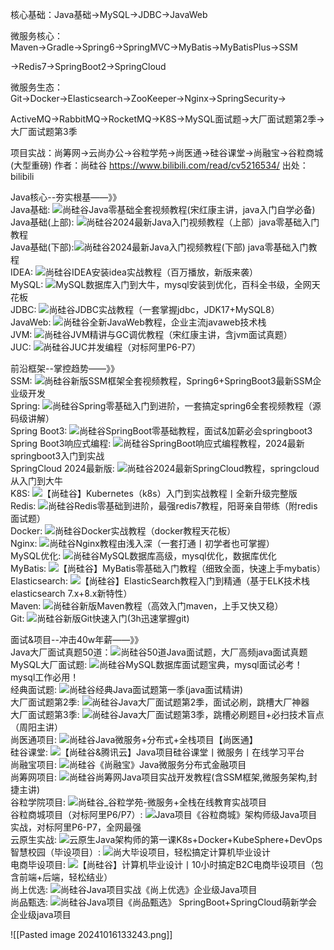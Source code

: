 核心基础：Java基础→MySQL→JDBC→JavaWeb

微服务核心：Maven→Gradle→Spring6→SpringMVC→MyBatis→MyBatisPlus→SSM

→Redis7→SpringBoot2→SpringCloud

微服务生态：Git→Docker→Elasticsearch→ZooKeeper→Nginx→SpringSecurity→

ActiveMQ→RabbitMQ→RocketMQ→K8S→MySQL面试题→大厂面试题第2季→大厂面试题第3季

项目实战：尚筹网→云尚办公→谷粒学苑→尚医通→硅谷课堂→尚融宝→谷粒商城(大型重磅) 作者：尚硅谷 https://www.bilibili.com/read/cv5216534/ 出处：bilibili









Java核心--夯实根基——》》  
Java基础: ![](https://i0.hdslb.com/bfs/activity-plat/static/20201110/4c8b2dbaded282e67c9a31daa4297c3c/AeQJlYP7e.png@.webp)尚硅谷Java零基础全套视频教程(宋红康主讲，java入门自学必备)  
Java基础(上部): ![](https://i0.hdslb.com/bfs/activity-plat/static/20201110/4c8b2dbaded282e67c9a31daa4297c3c/AeQJlYP7e.png@.webp)尚硅谷2024最新Java入门视频教程（上部）java零基础入门教程  
Java基础(下部):![](https://i0.hdslb.com/bfs/activity-plat/static/20201110/4c8b2dbaded282e67c9a31daa4297c3c/AeQJlYP7e.png@.webp)尚硅谷2024最新Java入门视频教程(下部) java零基础入门教程  
IDEA: ![](https://i0.hdslb.com/bfs/activity-plat/static/20201110/4c8b2dbaded282e67c9a31daa4297c3c/AeQJlYP7e.png@.webp)尚硅谷IDEA安装idea实战教程（百万播放，新版来袭）  
MySQL: ![](https://i0.hdslb.com/bfs/activity-plat/static/20201110/4c8b2dbaded282e67c9a31daa4297c3c/AeQJlYP7e.png@.webp)MySQL数据库入门到大牛，mysql安装到优化，百科全书级，全网天花板  
JDBC: ![](https://i0.hdslb.com/bfs/activity-plat/static/20201110/4c8b2dbaded282e67c9a31daa4297c3c/AeQJlYP7e.png@.webp)尚硅谷JDBC实战教程（一套掌握jdbc，JDK17+MySQL8）  
JavaWeb: ![](https://i0.hdslb.com/bfs/activity-plat/static/20201110/4c8b2dbaded282e67c9a31daa4297c3c/AeQJlYP7e.png@.webp)尚硅谷全新JavaWeb教程，企业主流javaweb技术栈  
JVM: ![](https://i0.hdslb.com/bfs/activity-plat/static/20201110/4c8b2dbaded282e67c9a31daa4297c3c/AeQJlYP7e.png@.webp)尚硅谷JVM精讲与GC调优教程（宋红康主讲，含jvm面试真题）  
JUC: ![](https://i0.hdslb.com/bfs/activity-plat/static/20201110/4c8b2dbaded282e67c9a31daa4297c3c/AeQJlYP7e.png@.webp)尚硅谷JUC并发编程（对标阿里P6-P7）  
  
前沿框架--掌控趋势——》》  
SSM: ![](https://i0.hdslb.com/bfs/activity-plat/static/20201110/4c8b2dbaded282e67c9a31daa4297c3c/AeQJlYP7e.png@.webp)尚硅谷新版SSM框架全套视频教程，Spring6+SpringBoot3最新SSM企业级开发  
Spring: ![](https://i0.hdslb.com/bfs/activity-plat/static/20201110/4c8b2dbaded282e67c9a31daa4297c3c/AeQJlYP7e.png@.webp)尚硅谷Spring零基础入门到进阶，一套搞定spring6全套视频教程（源码级讲解）  
Spring Boot3: ![](https://i0.hdslb.com/bfs/activity-plat/static/20201110/4c8b2dbaded282e67c9a31daa4297c3c/AeQJlYP7e.png@.webp)尚硅谷SpringBoot零基础教程，面试&加薪必会springboot3  
Spring Boot3响应式编程: ![](https://i0.hdslb.com/bfs/activity-plat/static/20201110/4c8b2dbaded282e67c9a31daa4297c3c/AeQJlYP7e.png@.webp)尚硅谷SpringBoot响应式编程教程，2024最新springboot3入门到实战  
SpringCloud 2024最新版: ![](https://i0.hdslb.com/bfs/activity-plat/static/20201110/4c8b2dbaded282e67c9a31daa4297c3c/AeQJlYP7e.png@.webp)尚硅谷2024最新SpringCloud教程，springcloud从入门到大牛  
K8S: ![](https://i0.hdslb.com/bfs/activity-plat/static/20201110/4c8b2dbaded282e67c9a31daa4297c3c/AeQJlYP7e.png@.webp)【尚硅谷】Kubernetes（k8s）入门到实战教程丨全新升级完整版  
Redis: ![](https://i0.hdslb.com/bfs/activity-plat/static/20201110/4c8b2dbaded282e67c9a31daa4297c3c/AeQJlYP7e.png@.webp)尚硅谷Redis零基础到进阶，最强redis7教程，阳哥亲自带练（附redis面试题）  
Docker: ![](https://i0.hdslb.com/bfs/activity-plat/static/20201110/4c8b2dbaded282e67c9a31daa4297c3c/AeQJlYP7e.png@.webp)尚硅谷Docker实战教程（docker教程天花板）  
Nginx: ![](https://i0.hdslb.com/bfs/activity-plat/static/20201110/4c8b2dbaded282e67c9a31daa4297c3c/AeQJlYP7e.png@.webp)尚硅谷Nginx教程由浅入深（一套打通丨初学者也可掌握）  
MySQL优化: ![](https://i0.hdslb.com/bfs/activity-plat/static/20201110/4c8b2dbaded282e67c9a31daa4297c3c/AeQJlYP7e.png@.webp)尚硅谷MySQL数据库高级，mysql优化，数据库优化  
MyBatis: ![](https://i0.hdslb.com/bfs/activity-plat/static/20201110/4c8b2dbaded282e67c9a31daa4297c3c/AeQJlYP7e.png@.webp)【尚硅谷】MyBatis零基础入门教程（细致全面，快速上手mybatis）  
Elasticsearch: ![](https://i0.hdslb.com/bfs/activity-plat/static/20201110/4c8b2dbaded282e67c9a31daa4297c3c/AeQJlYP7e.png@.webp)【尚硅谷】ElasticSearch教程入门到精通（基于ELK技术栈elasticsearch 7.x+8.x新特性）  
Maven: ![](https://i0.hdslb.com/bfs/activity-plat/static/20201110/4c8b2dbaded282e67c9a31daa4297c3c/AeQJlYP7e.png@.webp)尚硅谷新版Maven教程（高效入门maven，上手又快又稳）  
Git: ![](https://i0.hdslb.com/bfs/activity-plat/static/20201110/4c8b2dbaded282e67c9a31daa4297c3c/AeQJlYP7e.png@.webp)尚硅谷新版Git快速入门(3h迅速掌握git)  
  
面试&项目--冲击40w年薪——》》  
Java大厂面试真题50道：![](https://i0.hdslb.com/bfs/activity-plat/static/20201110/4c8b2dbaded282e67c9a31daa4297c3c/AeQJlYP7e.png@.webp)尚硅谷50道Java面试题，大厂高频java面试真题  
MySQL大厂面试题: ![](https://i0.hdslb.com/bfs/activity-plat/static/20201110/4c8b2dbaded282e67c9a31daa4297c3c/AeQJlYP7e.png@.webp)尚硅谷MySQL数据库面试题宝典，mysql面试必考！mysql工作必用！  
经典面试题: ![](https://i0.hdslb.com/bfs/activity-plat/static/20201110/4c8b2dbaded282e67c9a31daa4297c3c/AeQJlYP7e.png@.webp)尚硅谷经典Java面试题第一季(java面试精讲)  
大厂面试题第2季: ![](https://i0.hdslb.com/bfs/activity-plat/static/20201110/4c8b2dbaded282e67c9a31daa4297c3c/AeQJlYP7e.png@.webp)尚硅谷Java大厂面试题第2季，面试必刷，跳槽大厂神器  
大厂面试题第3季: ![](https://i0.hdslb.com/bfs/activity-plat/static/20201110/4c8b2dbaded282e67c9a31daa4297c3c/AeQJlYP7e.png@.webp)尚硅谷Java大厂面试题第3季，跳槽必刷题目+必扫技术盲点（周阳主讲）  
尚医通项目: ![](https://i0.hdslb.com/bfs/activity-plat/static/20201110/4c8b2dbaded282e67c9a31daa4297c3c/AeQJlYP7e.png@.webp)尚硅谷Java微服务+分布式+全栈项目【尚医通】  
硅谷课堂: ![](https://i0.hdslb.com/bfs/activity-plat/static/20201110/4c8b2dbaded282e67c9a31daa4297c3c/AeQJlYP7e.png@.webp)【尚硅谷&腾讯云】Java项目硅谷课堂丨微服务丨在线学习平台  
尚融宝项目: ![](https://i0.hdslb.com/bfs/activity-plat/static/20201110/4c8b2dbaded282e67c9a31daa4297c3c/AeQJlYP7e.png@.webp)尚硅谷《尚融宝》Java微服务分布式金融项目  
尚筹网项目: ![](https://i0.hdslb.com/bfs/activity-plat/static/20201110/4c8b2dbaded282e67c9a31daa4297c3c/AeQJlYP7e.png@.webp)尚硅谷尚筹网Java项目实战开发教程(含SSM框架,微服务架构,封捷主讲)  
谷粒学院项目: ![](https://i0.hdslb.com/bfs/activity-plat/static/20201110/4c8b2dbaded282e67c9a31daa4297c3c/AeQJlYP7e.png@.webp)尚硅谷_谷粒学苑-微服务+全栈在线教育实战项目  
谷粒商城项目（对标阿里P6/P7）: ![](https://i0.hdslb.com/bfs/activity-plat/static/20201110/4c8b2dbaded282e67c9a31daa4297c3c/AeQJlYP7e.png@.webp)Java项目《谷粒商城》架构师级Java项目实战，对标阿里P6-P7，全网最强  
云原生实战: ![](https://i0.hdslb.com/bfs/activity-plat/static/20201110/4c8b2dbaded282e67c9a31daa4297c3c/AeQJlYP7e.png@.webp)云原生Java架构师的第一课K8s+Docker+KubeSphere+DevOps  
智慧校园（毕设项目）: ![](https://i0.hdslb.com/bfs/activity-plat/static/20201110/4c8b2dbaded282e67c9a31daa4297c3c/AeQJlYP7e.png@.webp)尚大毕设项目，轻松搞定计算机毕业设计  
电商毕设项目: ![](https://i0.hdslb.com/bfs/activity-plat/static/20201110/4c8b2dbaded282e67c9a31daa4297c3c/AeQJlYP7e.png@.webp)【尚硅谷】计算机毕业设计丨10小时搞定B2C电商毕设项目（包含前端+后端，轻松结业）  
尚上优选: ![](https://i0.hdslb.com/bfs/activity-plat/static/20201110/4c8b2dbaded282e67c9a31daa4297c3c/AeQJlYP7e.png@.webp)尚硅谷Java项目实战《尚上优选》企业级Java项目  
尚品甄选: ![](https://i0.hdslb.com/bfs/activity-plat/static/20201110/4c8b2dbaded282e67c9a31daa4297c3c/AeQJlYP7e.png@.webp)尚硅谷Java项目《尚品甄选》 SpringBoot+SpringCloud萌新学会企业级java项目


![[Pasted image 20241016133243.png]]
